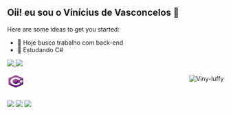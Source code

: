 ## Oii! eu sou o Vinícius de Vasconcelos 👋

Here are some ideas to get you started:

- 🔭 Hoje busco trabalho com back-end
- 🌱 Estudando C#

<div>
  <a href="https://beacons.ai/viny1290">
  <img heigth="180em" src="https://github-readme-stats.vercel.app/api?username=viny1290&show_icons=true&theme=dark&include_all_commits=true&count_private=tue"/>
  <img heigth="180em" src="https://github-readme-stats.vercel.app/api/top-langs/?username=viny1290&layout=compact&langs_count=16&theme=dark"/>
</div>

<div style="display: inline_block"><br>
  <img align="center" alt="Rafa-Csharp" height="30" width="40" src="https://raw.githubusercontent.com/devicons/devicon/master/icons/csharp/csharp-original.svg">
  <img align="right" alt="Viny-luffy" src="https://img1.picmix.com/output/stamp/normal/1/6/9/6/2636961_44f7d.gif">
</div>

##

<div> 
  <a href="https://instagram.com/viny.vascon_" target="_blank"><img src="https://img.shields.io/badge/-Instagram-%23E4405F?style=for-the-badge&logo=instagram&logoColor=white" target="_blank"></a>
  <a href = "mailto:vinijudo532@gmail.com"><img src="https://img.shields.io/badge/-Gmail-%23333?style=for-the-badge&logo=gmail&logoColor=white" target="_blank"></a>
  <a href="https://www.linkedin.com/in/vinicius-vasconcelos-desenvolvedor-back-end-jr-a95189200/" target="_blank"><img src="https://img.shields.io/badge/-LinkedIn-%230077B5?style=for-the-badge&logo=linkedin&logoColor=white" target="_blank"></a> 
</div>
